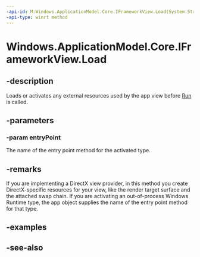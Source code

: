 ```yaml
---
-api-id: M:Windows.ApplicationModel.Core.IFrameworkView.Load(System.String)
-api-type: winrt method
---
```


<!-- Method syntax
public void Load(System.String entryPoint)
-->

# Windows.ApplicationModel.Core.IFrameworkView.Load

## -description
Loads or activates any external resources used by the app view before [Run](coreapplication_run_1480028297.md) is called.

## -parameters
### -param entryPoint
The name of the entry point method for the activated type.

## -remarks
If you are implementing a DirectX view provider, in this method you create DirectX-specific resources for your view, like the render target surface and the attached swap chain. If you are activating an out-of-process Windows Runtime type, the app object supplies the name of the entry point method for that type.

## -examples

## -see-also
